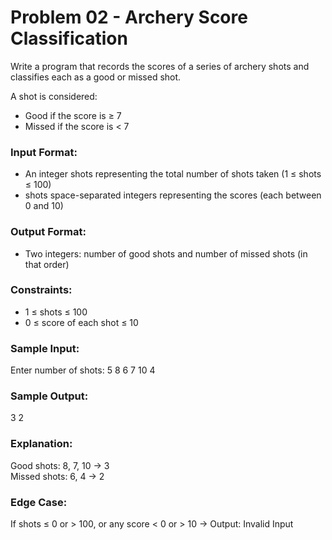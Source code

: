 # Problem 02 - Archery Score Classification

Write a program that records the scores of a series of archery shots and classifies each as a good or missed shot.

A shot is considered:
- Good if the score is ≥ 7
- Missed if the score is < 7

### Input Format:
- An integer shots representing the total number of shots taken (1 ≤ shots ≤ 100)
- shots space-separated integers representing the scores (each between 0 and 10)

### Output Format:
- Two integers: number of good shots and number of missed shots (in that order)

### Constraints:
- 1 ≤ shots ≤ 100
- 0 ≤ score of each shot ≤ 10

### Sample Input:
Enter number of shots:
5
8
6
7
10
4

### Sample Output:
3 2

### Explanation:
Good shots: 8, 7, 10 → 3  
Missed shots: 6, 4 → 2

### Edge Case:
If shots ≤ 0 or > 100, or any score < 0 or > 10 → Output: Invalid Input
